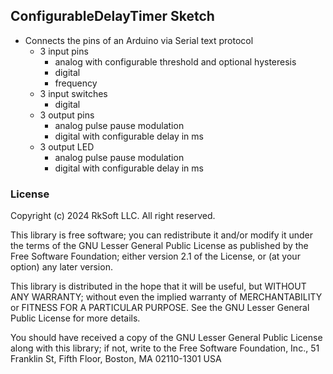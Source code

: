 ## ConfigurableDelayTimer Sketch 
  
- Connects the pins of an Arduino via Serial text protocol
  - 3 input pins 
    - analog with configurable threshold and optional hysteresis
    - digital
    - frequency
  - 3 input switches 
    - digital
  - 3 output pins 
    - analog pulse pause modulation
    - digital with configurable delay in ms
  - 3 output LED 
    - analog pulse pause modulation
    - digital with configurable delay in ms

### License 

Copyright (c) 2024 RkSoft LLC. All right reserved.

This library is free software; you can redistribute it and/or
modify it under the terms of the GNU Lesser General Public
License as published by the Free Software Foundation; either
version 2.1 of the License, or (at your option) any later version.

This library is distributed in the hope that it will be useful,
but WITHOUT ANY WARRANTY; without even the implied warranty of
MERCHANTABILITY or FITNESS FOR A PARTICULAR PURPOSE. See the GNU
Lesser General Public License for more details.

You should have received a copy of the GNU Lesser General Public
License along with this library; if not, write to the Free Software
Foundation, Inc., 51 Franklin St, Fifth Floor, Boston, MA 02110-1301 USA
